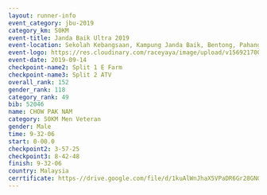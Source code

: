 ```yaml
---
layout: runner-info 
event_category: jbu-2019 
category_km: 50KM 
event-title: Janda Baik Ultra 2019
event-location: Sekolah Kebangsaan, Kampung Janda Baik, Bentong, Pahang, Malaysia 
event-logo: https://res.cloudinary.com/raceyaya/image/upload/v1569217009/logo/janda-baik_vch1pc.jpg 
event-date: 2019-09-14 
checkpoint-name2: Split 1 E Farm 
checkpoint-name3: Split 2 ATV 
overall_rank: 152
gender_rank: 118
category_rank: 49
bib: 52046
name: CHOW PAK NAM
category: 50KM Men Veteran
gender: Male
time: 9-32-06
start: 0-00.0
checkpoint2: 3-57-25
checkpoint3: 8-42-48
finish: 9-32-06
country: Malaysia
cerrtificate: https-//drive.google.com/file/d/1kuAlWnJhaX5VPaDR6Gr28GNGznSMOkLJ/view?usp=sharing
---
```

